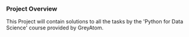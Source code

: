 ### Project Overview

 This Project will contain solutions to all the tasks by the 'Python for Data Science' course provided by GreyAtom.


